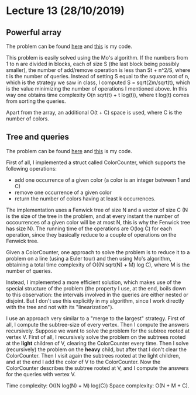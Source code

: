 # Lecture 13 (28/10/2019)

## Powerful array
The problem can be found [here](http://codeforces.com/contest/86/problem/D)
and [this](code/powerful.cpp) is my code.

This problem is easily solved using the Mo's algorithm.
If the numbers from 1 to n are divided in blocks, each of size S (the last block being possibly smaller),
the number of add/remove operation is less than St + n^2/S, where t is the number of queries.
Instead of setting S equal to the square root of n, which is the strategy we saw in class, I computed S = sqrt(2)n/sqrt(t),
which is the value minimizing the number of operations I mentioned above.
In this way one obtains time complexity O(n sqrt(t) + t log(t)), where t log(t) comes from sorting the queries.

Apart from the array, an additional O(t + C) space is used, where C is the number of colors.


## Tree and queries
The problem can be found [here](http://codeforces.com/contest/375/problem/D)
and [this](code/tree.cpp) is my code.

First of all, I implemented a struct called ColorCounter, which supports the following operations:
 - add one occurrence of a given color (a color is an integer between 1 and C)
 - remove one occurrence of a given color
 - return the number of colors having at least k occurrences.

The implementation uses a Fenwick tree of size N and a vector of size C (N is the size of the tree in the problem, and at every instant the number of occourrences of 
a given color will be at most N, this is why the Fenwick tree has size N).
The running time of the operations are O(log C) for each operation, since they basically reduce to a couple of operations on the Fenwick tree.

Given a ColorCounter, one approach to solve the problem is to reduce it to a problem on a line (using a Euler tour) and then using Mo's algorithm, obtaining
a total time complexity of O((N sqrt(N) + M) log C), where M is the number of queries.

Instead, I implemented a more efficient solution, which makes use of the special structure of the problem (the property I use, at the end, boils down to
this observation: the intervals involved in the queries are either nested or disjoint. But I don't use this explicitly in my algorithm, since I work directly with the tree and
not with its "linearization").

I use an approach very similar to a "merge to the largest" strategy.
First of all, I compute the subtree-size of every vertex.
Then I compute the answers recursively. Suppose we want to solve the problem for the subtree rooted at vertex V.
First of all, I recursively solve the problem on the subtrees rooted at the **light** children of V, clearing the ColorCounter every time.
Then I solve (recursively) the problem on the **heavy** child, but after that I don't clear the ColorCounter. Then I visit again the subtrees rooted
at the light children, and at the end I add the color of V to the ColorCounter. Now the ColorCounter describes the subtree rooted at V, and I compute 
the answers for the queries with vertex V.

Time complexity: O((N log(N) + M) log(C))
Space complexity: O(N + M + C).
